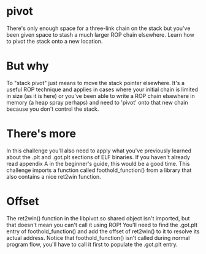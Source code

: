 # pivot
There's only enough space for a three-link chain on the stack but you've been given space to stash a much larger ROP chain elsewhere. Learn how to pivot the stack onto a new location.

# But why
To "stack pivot" just means to move the stack pointer elsewhere. It's a useful ROP technique and applies in cases where your initial chain is limited in size (as it is here) or you've been able to write a ROP chain elsewhere in memory (a heap spray perhaps) and need to 'pivot' onto that new chain because you don't control the stack.

# There's more
In this challenge you'll also need to apply what you've previously learned about the .plt and .got.plt sections of ELF binaries. If you haven't already read appendix A in the beginner's guide, this would be a good time. This challenge imports a function called foothold_function() from a library that also contains a nice ret2win function.

# Offset
The ret2win() function in the libpivot.so shared object isn't imported, but that doesn't mean you can't call it using ROP! You'll need to find the .got.plt entry of foothold_function() and add the offset of ret2win() to it to resolve its actual address. Notice that foothold_function() isn't called during normal program flow, you'll have to call it first to populate the .got.plt entry.

